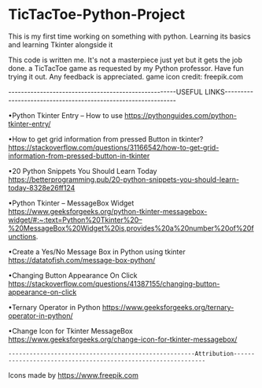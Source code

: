 # TicTacToe-Python-Project
This is my first time working on something with python. Learning its basics and learning Tkinter alongside it 

This code is written me. It's not a masterpiece just yet but it gets the job done. a TicTacToe game as requested by my Python professor.
Have fun trying it out.
Any feedback is appreciated. 
game icon credit: freepik.com 

-----------------------------------------------------USEFUL LINKS--------------------------------------------------------------

•Python Tkinter Entry – How to use
  https://pythonguides.com/python-tkinter-entry/

•How to get grid information from pressed Button in tkinter?
  https://stackoverflow.com/questions/31166542/how-to-get-grid-information-from-pressed-button-in-tkinter

•20 Python Snippets You Should Learn Today
  https://betterprogramming.pub/20-python-snippets-you-should-learn-today-8328e26ff124

•Python Tkinter – MessageBox Widget
  https://www.geeksforgeeks.org/python-tkinter-messagebox-widget/#:~:text=Python%20Tkinter%20–%20MessageBox%20Widget%20is,provides%20a%20number%20of%20functions.

•Create a Yes/No Message Box in Python using tkinter
  https://datatofish.com/message-box-python/

•Changing Button Appearance On Click
  https://stackoverflow.com/questions/41387155/changing-button-appearance-on-click

•Ternary Operator in Python
  https://www.geeksforgeeks.org/ternary-operator-in-python/

•Change Icon for Tkinter MessageBox
  https://www.geeksforgeeks.org/change-icon-for-tkinter-messagebox/
  
    -----------------------------------------------------Attribution--------------------------------------------------------------
  Icons made by https://www.freepik.com

